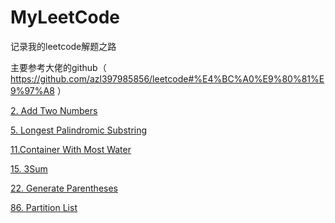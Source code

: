 # MyLeetCode
记录我的leetcode解题之路

主要参考大佬的github（ https://github.com/azl397985856/leetcode#%E4%BC%A0%E9%80%81%E9%97%A8 ）

[2. Add Two Numbers](./Problems/2.%20Add%20Two%20Numbers.md)

[5. Longest Palindromic Substring](./Problems/5.%20Longest%20Palindromic%20Substring.md)

[11.Container With Most Water](./problems/11.Container%20With%20Most%20Water.md)

[15. 3Sum](./problems/15.%203Sum.md)

[22. Generate Parentheses](./problems/22.%20Generate%20Parentheses.md)

[86. Partition List](./problems/86.%20Partition%20List.md)